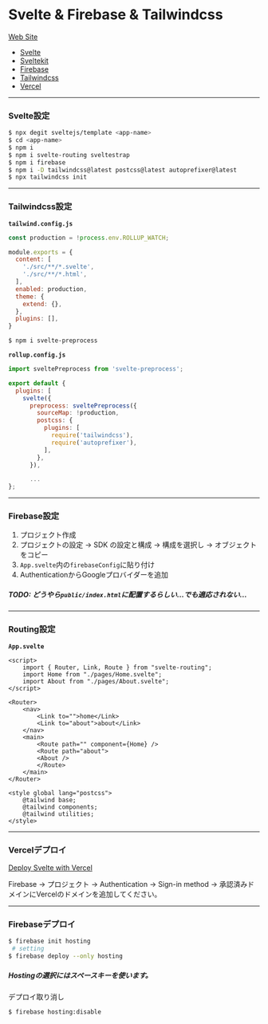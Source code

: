 # Svelte & Firebase & Tailwindcss


[Web Site](https://svelte-firebase.vercel.app)

 - [Svelte](https://svelte.dev/)
 - [Sveltekit](https://kit.svelte.dev/)
 - [Firebase](https://firebase.google.com/?hl=ja)
 - [Tailwindcss](https://tailwindcss.com/)
 - [Vercel](https://vercel.com/)

***

### Svelte設定

```bash
$ npx degit sveltejs/template <app-name>
$ cd <app-name>
$ npm i
$ npm i svelte-routing sveltestrap
$ npm i firebase
$ npm i -D tailwindcss@latest postcss@latest autoprefixer@latest
$ npx tailwindcss init
```

***

### Tailwindcss設定
**`tailwind.config.js`**

```js
const production = !process.env.ROLLUP_WATCH;

module.exports = {
  content: [
    './src/**/*.svelte',
    './src/**/*.html',
  ],
  enabled: production,
  theme: {
    extend: {},
  },
  plugins: [],
}
```

```bash
$ npm i svelte-preprocess
```

**`rollup.config.js`**

```js
import sveltePreprocess from 'svelte-preprocess';

export default {
  plugins: [
    svelte({
      preprocess: sveltePreprocess({
        sourceMap: !production,
        postcss: {
          plugins: [
            require('tailwindcss'),
            require('autoprefixer'),
          ],
        },
      }),

      ...
};
```

***

### Firebase設定

1. プロジェクト作成
2. プロジェクトの設定 → SDK の設定と構成 → 構成を選択し → オブジェクトをコピー
3. `App.svelte`内の`firebaseConfig`に貼り付け
4. AuthenticationからGoogleプロバイダーを追加

##### TODO: どうやら`public/index.html`に配置するらしい...でも適応されない...

***

### Routing設定

**`App.svelte`**

```svelte
<script>
    import { Router, Link, Route } from "svelte-routing";
    import Home from "./pages/Home.svelte";
    import About from "./pages/About.svelte";
</script>
  
<Router>
    <nav>
        <Link to="">home</Link>
        <Link to="about">about</Link>
    </nav>
    <main>
        <Route path="" component={Home} />
        <Route path="about">
        <About />
        </Route>
    </main>
</Router>

<style global lang="postcss">
    @tailwind base;
    @tailwind components;
    @tailwind utilities;
</style>
```

***

### Vercelデプロイ

[Deploy Svelte with Vercel](https://vercel.com/guides/deploying-svelte-with-vercel)  

Firebase → プロジェクト → Authentication → Sign-in method → 承認済みドメインにVercelのドメインを追加してください。

***

### Firebaseデプロイ

```bash
$ firebase init hosting
 # setting
$ firebase deploy --only hosting
```

##### Hostingの選択にはスペースキーを使います。

デプロイ取り消し

```bash
$ firebase hosting:disable
```
